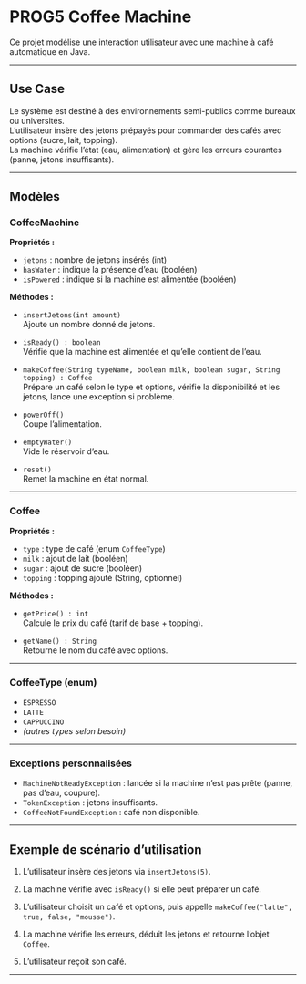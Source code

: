 # PROG5 Coffee Machine

Ce projet modélise une interaction utilisateur avec une machine à café automatique en Java.

---

## Use Case

Le système est destiné à des environnements semi-publics comme bureaux ou universités.  
L’utilisateur insère des jetons prépayés pour commander des cafés avec options (sucre, lait, topping).  
La machine vérifie l’état (eau, alimentation) et gère les erreurs courantes (panne, jetons insuffisants).

---

## Modèles

### CoffeeMachine

**Propriétés :**

- `jetons` : nombre de jetons insérés (int)
- `hasWater` : indique la présence d’eau (booléen)
- `isPowered` : indique si la machine est alimentée (booléen)

**Méthodes :**

- `insertJetons(int amount)`  
  Ajoute un nombre donné de jetons.

- `isReady() : boolean`  
  Vérifie que la machine est alimentée et qu’elle contient de l’eau.

- `makeCoffee(String typeName, boolean milk, boolean sugar, String topping) : Coffee`  
  Prépare un café selon le type et options, vérifie la disponibilité et les jetons, lance une exception si problème.

- `powerOff()`  
  Coupe l’alimentation.

- `emptyWater()`  
  Vide le réservoir d’eau.

- `reset()`  
  Remet la machine en état normal.

---

### Coffee

**Propriétés :**

- `type` : type de café (enum `CoffeeType`)
- `milk` : ajout de lait (booléen)
- `sugar` : ajout de sucre (booléen)
- `topping` : topping ajouté (String, optionnel)

**Méthodes :**

- `getPrice() : int`  
  Calcule le prix du café (tarif de base + topping).

- `getName() : String`  
  Retourne le nom du café avec options.

---

### CoffeeType (enum)

- `ESPRESSO`
- `LATTE`
- `CAPPUCCINO`
- *(autres types selon besoin)*

---

### Exceptions personnalisées

- `MachineNotReadyException` : lancée si la machine n’est pas prête (panne, pas d’eau, coupure).
- `TokenException` : jetons insuffisants.
- `CoffeeNotFoundException` : café non disponible.

---

## Exemple de scénario d’utilisation

1. L’utilisateur insère des jetons via `insertJetons(5)`.

2. La machine vérifie avec `isReady()` si elle peut préparer un café.

3. L’utilisateur choisit un café et options, puis appelle `makeCoffee("latte", true, false, "mousse")`.

4. La machine vérifie les erreurs, déduit les jetons et retourne l’objet `Coffee`.

5. L’utilisateur reçoit son café.

---

